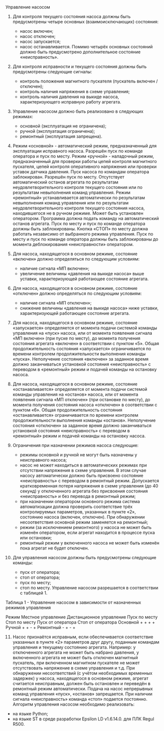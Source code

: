  Управление насосом
1.	Для контроля текущего состояния насоса должны быть предусмотрены четыре основных (взаимоисключающих) состояния:
	- насос включен;
	- насос отключен;
	- насос запускается;
	- насос останавливается.
Помимо четырёх основных состояний должно быть предусмотрено дополнительное состояние «неисправность».

2.	Для контроля исправности и текущего состояния должны быть предусмотрены следующие сигналы:
	- контроль положения магнитного пускателя (пускатель включен / отключен);
	- контроль наличия напряжения в схеме управления;
	- контроль наличия давления на выкиде насоса, характеризующего исправную работу агрегата.

3. Управление насосом должно быть реализовано в следующих режимах:
	- основной (эксплуатация не ограничена);
	- ручной (эксплуатация ограничена);
	- ремонтный (эксплуатация запрещена).

4. Режим «основной» - автоматический режим, предназначенный для эксплуатации исправного насоса. Разрешён пуск по команде оператора и пуск по месту.
Режим «ручной» - наладочный режим, предназначенный для проверки работы цепей контроля магнитного пускателя, цепей контроля оперативного напряжения или проверки уставок датчика давления. Пуск насоса по командам оператора заблокирован. Разрешён пуск по месту. Отсутствует автоматический останов агрегата по результатам неудовлетворительного контроля текущего состояния или по результатам невыполнения команд управления.
Режим «ремонтный» устанавливается автоматически по результатам невыполнения команд управления или по результатам неудовлетворительного контроля текущего состояния насоса, находившегося не в ручном режиме. Может быть установлен оператором. Программа должна подать команду на автоматический останов агрегата. Пуск по месту и пуск по команде оператора должны быть заблокированы.
Кнопка «СТОП» по месту должна работать независимо от выбранного режима управления.
Пуск по месту и пуск по команде оператора должны быть заблокированы до момента деблокирования «неисправности» оператором.

5. Для насоса, находящегося в основном режиме, состояние «включен» должно определяться по следующим условиям:
	- наличие сигнала «МП включен»;
	- увеличение величины «давления на выкиде насоса» выше уставки, характеризующей работающее состояние агрегата.

6. Для насоса, находящегося в основном режиме, состояние «отключен» должно определяться по следующим условиям:
	- наличие сигнала «МП отключен»;
	- снижение величины «давления на выкиде насоса» ниже уставки, характеризующей работающее состояние агрегата.

7. Для насоса, находящегося в основном режиме, состояние «запускается» определяется от момента подачи системой команды управления на «пуск» насоса, или от момента появления сигнала «МП включен» (при пуске по месту), до момента получения состояния агрегата «включен» в соответствии с пунктом «5». Общая продолжительность состояния «запускается» ограничивается по времени контролем продолжительности выполнения команды «пуска». Неполучение состояния «включен» за заданное время должно заканчиваться установкой состояния «неисправность» с переводом в «ремонтный» режим и подачей команды на остановку насоса.

8. Для насоса, находящегося в основном режиме, состояние «останавливается» определяется от момента подачи системой команды управления на «останов» насоса, или от момента появления сигнала «МП отключен» (при остановке по месту), до момента получения состояния насоса «отключен» в соответствии с пунктом «6». Общая продолжительность состояния «останавливается» ограничивается по времени контролем продолжительности выполнения команды «останов». Неполучение состояния «отключен» за заданное время должно заканчиваться установкой состояния «неисправность» с переводом в «ремонтный» режим и подачей команды на остановку насоса.

9. Ограничения при назначении режимов насоса следующие:
	- режимы основной и ручной не могут быть назначены у неисправного насоса;
	- насос не может находиться в автоматических режимах при отсутствии напряжения в схеме управления. В этом случае насосу автоматически должно быть присвоено состояние «неисправность» с переводом в ремонтный режим. Допускается кратковременная потеря напряжения в схеме управления (до 40 секунд) у отключенного агрегата без присвоения состояния «неисправность» и без перевода в ремонтный режим;
	- при назначении оператором основного режима система автоматизации должна проверить соответствие трёх контролируемых параметров, указанных в пункте «2», состоянию насоса (включен, отключен). При обнаружении несоответствия основной режим заменяется на ремонтный;
	- режим (за исключением ремонтного) у насоса не может быть изменён оператором, если агрегат находится в процессе пуска или остановки;
	- ремонтный режим у включенного насоса не может быть изменён пока агрегат не будет отключен.

10. Для управления насосом должны быть предусмотрены следующие команды:
	- пуск от оператора;
	- стоп от оператора;
	- пуск по месту;
	- стоп по месту.
Управление насосом разрешается в соответствии с таблицей 1. 

Таблица 1 - Управление насосом в зависимости от назначенных режимов управления

Режим					Местное управление						Дистанционное управление
				Пуск по месту	Стоп по месту			Пуск от оператора	Стоп от оператора
Основной			+				+							+					+
Ручной				+				+							-					+
Ремонтный			-				+							-					+

11. Насос признаётся исправным, если обеспечивается соответствие указанных в пункте «2» параметров друг другу, поданным командам управления и текущему состоянию агрегата. Например: у отключенного агрегата не может быть набрано давления, у включенного агрегата не может быть отключен магнитный пускатель, при включенном магнитном пускателе не может отсутствовать напряжение в схеме управления и т.д. При обнаружении несоответствий (с учётом необходимых временных задержек) у насоса, находящегося в основном режиме, агрегат считается неисправным, должен быть остановлен и переведён в ремонтный режим автоматически.
Подача на насос непрерывных команд управления «пуск», «останов» запрещается. При наличии сигнала «неисправность» команда «стоп» подается постоянно.
Алгоритм управления насосом необходимо реализовать:
- на языке Python;
- на языке ST в среде разработки Epsilon LD v1.6.14.0. для ПЛК Regul R500.
